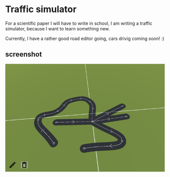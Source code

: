 # Traffic simulator

For a scientific paper I will have to write in school, I am writing a traffic simulator, because I want to learn something new.

Currently, I have a rather good road editor going, cars drivig coming soon! :)

## screenshot

![](screenshot.PNG)